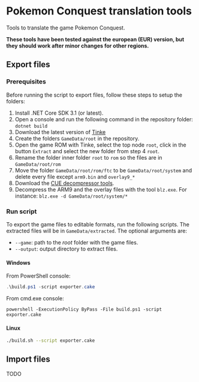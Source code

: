 # Pokemon Conquest translation tools

Tools to translate the game Pokemon Conquest.

**These tools have been tested against the european (EUR) version, but they
should work after minor changes for other regions.**

## Export files

### Prerequisites

Before running the script to export files, follow these steps to setup the
folders:

1. Install .NET Core SDK 3.1 (or latest).
2. Open a console and run the following command in the repository folder:
   `dotnet build`
3. Download the latest version of
   [Tinke](https://github.com/pleonex/tinke/releases/latest)
4. Create the folders `GameData/root` in the repository.
5. Open the game ROM with Tinke, select the top node `root`, click in the button
   `Extract` and select the new folder from step 4 `root`.
6. Rename the folder inner folder `root` to `rom` so the files are in
   `GameData/root/rom`
7. Move the folder `GameData/root/rom/ftc` to be `GameData/root/system` and
   delete every file except `arm9.bin` and `overlay9_*`
8. Download the
   [CUE decompressor tools](https://www.romhacking.net/utilities/826/).
9. Decompress the ARM9 and the overlay files with the tool `blz.exe`. For
   instance: `blz.exe -d GameData/root/system/*`

### Run script

To export the game files to editable formats, run the following scripts. The
extracted files will be in `GameData/extracted`. The optional arguments are:

- `--game`: path to the _root_ folder with the game files.
- `--output`: output directory to extract files.

#### Windows

From PowerShell console:

```powershell
.\build.ps1 -script exporter.cake
```

From cmd.exe console:

```batch
powershell -ExecutionPolicy ByPass -File build.ps1 -script exporter.cake
```

#### Linux

```bash
./build.sh --script exporter.cake
```

## Import files

TODO
